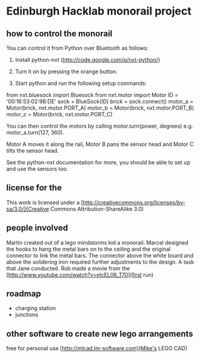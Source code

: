 # Edinburgh Hacklab monorail project

## 
## how to control the monorail
You can control it from Python over Bluetooth as follows:

1. Install python-nxt (http://code.google.com/p/nxt-python/)

2. Turn it on by pressing the orange button.

3. Start python and run the following setup commands:

from nxt.bluesock import Bluesock
from nxt.motor import Motor
ID = '00:16:53:02:9B:DE'
sock =  BlueSock(ID)
brick = sock.connect()
motor_a = Motor(brick, nxt.motor.PORT_A)
motor_b = Motor(brick, nxt.motor.PORT_B)
motor_c = Motor(brick, nxt.motor.PORT_C)

You can then control the motors by calling motor.turn(power, degrees)
e.g. motor_a.turn(127, 360).

Motor A moves it along the rail, Motor B pans the sensor head and Motor
C tilts the sensor head.

See the python-nxt documentation for more, you should be able to set up
and use the sensors too.

## license for the
This work is licensed under a [http://creativecommons.org/licenses/by-sa/3.0/]{Creative Commons Attribution-ShareAlike 3.0)

## people involved
Martin created out of a lego mindstorms kid a monorail. Marcel designed the hooks to hang
the metal bars on to the ceiling and the original connector to link the metal bars. 
The connector above the white board and above the solidering iron required further adjustments
to the design. A task that Jane conducted. Rob made a movie from the  
[http://www.youtube.com/watch?v=eIcEL06_T70](first run)

## roadmap
* charging station
* junctions

## other software to create new lego arrangements
free for personal use [http://mlcad.lm-software.com](Mike's LEGO CAD)